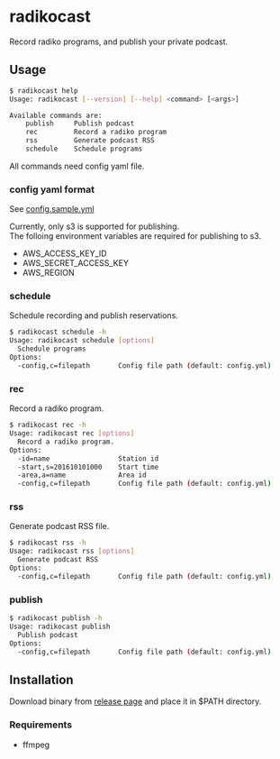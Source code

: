 # radikocast

Record radiko programs, and publish your private podcast.

## Usage

```bash
$ radikocast help                                                                                                                                                                                                               
Usage: radikocast [--version] [--help] <command> [<args>]

Available commands are:
    publish     Publish podcast
    rec         Record a radiko program
    rss         Generate podcast RSS
    schedule    Schedule programs
```

All commands need config yaml file.
### config yaml format

See [config.sample.yml](config.sample.yml)

Currently, only s3 is supported for publishing.  
The folloing environment variables are required for publishing to s3.

* AWS_ACCESS_KEY_ID
* AWS_SECRET_ACCESS_KEY
* AWS_REGION

### schedule

Schedule recording and publish reservations.

```bash
$ radikocast schedule -h
Usage: radikocast schedule [options]
  Schedule programs
Options:
  -config,c=filepath       Config file path (default: config.yml)
```

### rec

Record a radiko program.

```bash
$ radikocast rec -h
Usage: radikocast rec [options]
  Record a radiko program.
Options:
  -id=name                 Station id
  -start,s=201610101000    Start time
  -area,a=name             Area id
  -config,c=filepath       Config file path (default: config.yml)
```

### rss

Generate podcast RSS file.

```bash
$ radikocast rss -h
Usage: radikocast rss [options]
  Generate podcast RSS
Options:
  -config,c=filepath       Config file path (default: config.yml) 
```

### publish

```bash
$ radikocast publish -h
Usage: radikocast publish
  Publish podcast
Options:
  -config,c=filepath       Config file path (default: config.yml)
```

## Installation

Download binary from [release page](https://github.com/maruware/radikocast/releases) and place it in $PATH directory.

### Requirements

* ffmpeg